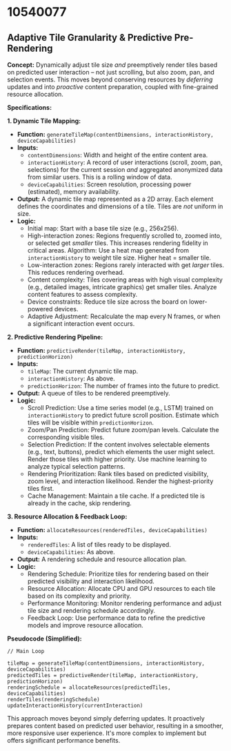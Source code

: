 # 10540077

## Adaptive Tile Granularity & Predictive Pre-Rendering

**Concept:** Dynamically adjust tile size *and* preemptively render tiles based on predicted user interaction – not just scrolling, but also zoom, pan, and selection events. This moves beyond conserving resources by *deferring* updates and into *proactive* content preparation, coupled with fine-grained resource allocation.

**Specifications:**

**1. Dynamic Tile Mapping:**

*   **Function:** `generateTileMap(contentDimensions, interactionHistory, deviceCapabilities)`
*   **Inputs:**
    *   `contentDimensions`:  Width and height of the entire content area.
    *   `interactionHistory`:  A record of user interactions (scroll, zoom, pan, selections) for the current session *and* aggregated anonymized data from similar users.  This is a rolling window of data.
    *   `deviceCapabilities`:  Screen resolution, processing power (estimated), memory availability.
*   **Output:**  A dynamic tile map represented as a 2D array. Each element defines the coordinates and dimensions of a tile. Tiles are *not* uniform in size.
*   **Logic:**
    *   Initial map: Start with a base tile size (e.g., 256x256).
    *   High-interaction zones: Regions frequently scrolled to, zoomed into, or selected get *smaller* tiles. This increases rendering fidelity in critical areas. Algorithm: Use a heat map generated from `interactionHistory` to weight tile size. Higher heat = smaller tile.
    *   Low-interaction zones: Regions rarely interacted with get *larger* tiles. This reduces rendering overhead.
    *   Content complexity: Tiles covering areas with high visual complexity (e.g., detailed images, intricate graphics) get smaller tiles. Analyze content features to assess complexity.
    *   Device constraints: Reduce tile size across the board on lower-powered devices.
    *   Adaptive Adjustment: Recalculate the map every N frames, or when a significant interaction event occurs.

**2. Predictive Rendering Pipeline:**

*   **Function:** `predictiveRender(tileMap, interactionHistory, predictionHorizon)`
*   **Inputs:**
    *   `tileMap`: The current dynamic tile map.
    *   `interactionHistory`:  As above.
    *   `predictionHorizon`:  The number of frames into the future to predict.
*   **Output:**  A queue of tiles to be rendered preemptively.
*   **Logic:**
    *   Scroll Prediction: Use a time series model (e.g., LSTM) trained on `interactionHistory` to predict future scroll position.  Estimate which tiles will be visible within `predictionHorizon`.
    *   Zoom/Pan Prediction:  Predict future zoom/pan levels.  Calculate the corresponding visible tiles.
    *   Selection Prediction: If the content involves selectable elements (e.g., text, buttons), predict which elements the user might select. Render those tiles with higher priority. Use machine learning to analyze typical selection patterns.
    *   Rendering Prioritization:  Rank tiles based on predicted visibility, zoom level, and interaction likelihood.  Render the highest-priority tiles first.
    *   Cache Management: Maintain a tile cache.  If a predicted tile is already in the cache, skip rendering.

**3.  Resource Allocation & Feedback Loop:**

*   **Function:** `allocateResources(renderedTiles, deviceCapabilities)`
*   **Inputs:**
    *   `renderedTiles`: A list of tiles ready to be displayed.
    *   `deviceCapabilities`: As above.
*   **Output:**  A rendering schedule and resource allocation plan.
*   **Logic:**
    *   Rendering Schedule: Prioritize tiles for rendering based on their predicted visibility and interaction likelihood.
    *   Resource Allocation: Allocate CPU and GPU resources to each tile based on its complexity and priority.
    *   Performance Monitoring: Monitor rendering performance and adjust tile size and rendering schedule accordingly.
    *   Feedback Loop: Use performance data to refine the predictive models and improve resource allocation.



**Pseudocode (Simplified):**

```
// Main Loop

tileMap = generateTileMap(contentDimensions, interactionHistory, deviceCapabilities)
predictedTiles = predictiveRender(tileMap, interactionHistory, predictionHorizon)
renderingSchedule = allocateResources(predictedTiles, deviceCapabilities)
renderTiles(renderingSchedule)
updateInteractionHistory(currentInteraction)
```

This approach moves beyond simply deferring updates. It proactively prepares content based on predicted user behavior, resulting in a smoother, more responsive user experience.  It's more complex to implement but offers significant performance benefits.